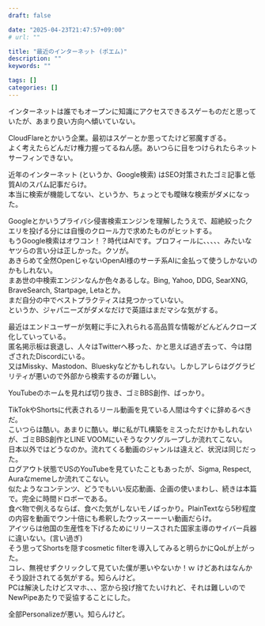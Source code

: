 ```yaml
---
draft: false

date: "2025-04-23T21:47:57+09:00"
# url: ""

title: "最近のインターネット (ポエム)"
description: ""
keywords: ""

tags: []
categories: []
---
```


インターネットは誰でもオープンに知識にアクセスできるスゲーものだと思っていたが、あまり良い方向へ傾いていない。  

CloudFlareとかいう企業。最初はスゲーとか思ってたけど邪魔すぎる。  
よく考えたらどんだけ権力握ってるねん感。あいつらに目をつけられたらネットサーフィンできない。  

近年のインターネット (というか、Google検索) はSEO対策されたゴミ記事と低質AIのスパム記事だらけ。  
本当に検索が機能してない、というか、ちょっとでも曖昧な検索がダメになった。  

Googleとかいうプライバシ侵害検索エンジンを理解したうえで、超絶絞ったクエリを投げる分には自慢のクロール力で求めたものがヒットする。  
もうGoogle検索はオワコン！？時代はAIです。プロフィールに、、、、、みたいなヤツらの言い分は正しかった。クソが。  
あきらめて全然OpenじゃないOpenAI様のサーチ系AIに金払って使うしかないのかもしれない。  
まあ世の中検索エンジンなんか色々あるしな。Bing, Yahoo, DDG, SearXNG, BraveSearch, Startpage, Letaとか。  
まだ自分の中でベストプラクティスは見つかっていない。  
というか、ジャパニーズがダメなだけで英語はまだマシな気がする。  

最近はエンドユーザーが気軽に手に入れられる高品質な情報がどんどんクローズ化していっている。  
匿名掲示板は衰退し、人々はTwitterへ移った、かと思えば過ぎ去って、今は閉ざされたDiscordにいる。  
又はMissky、Mastodon、Blueskyなどかもしれない。しかしアレらはググラビリティが悪いので外部から検索するのが難しい。  

YouTubeのホームを見れば切り抜き、ゴミBBS創作、ばっかり。  

TikTokやShortsに代表されるリール動画を見ている人間は今すぐに辞めるべきだ。  
こいつらは酷い。あまりに酷い。単に私がTL構築をミスっただけかもしれないが、ゴミBBS創作とLINE VOOMにいそうなクソグループしか流れてこない。  
日本以外ではどうなのか。流れてくる動画のジャンルは違えど、状況は同じだった。  
ログアウト状態でUSのYouTubeを見ていたこともあったが、Sigma, Respect, Auraなmemeしか流れてこない。  
似たようなコンテンツ、どうでもいい反応動画、企画の使いまわし、続きは本篇で。完全に時間ドロボーである。  
食べ物で例えるならば、食べた気がしないモノばっかり。PlainTextなら5秒程度の内容を動画でウン十倍にも希釈したウッスーーーい動画だらけ。  
アイツらは他国の生産性を下げるためにリリースされた国家主導のサイバー兵器に違いない。(言い過ぎ)  
そう思ってShortsを隠すcosmetic filterを導入してみると明らかにQoLが上がった。  
コレ、無視せずクリックして見ていた僕が悪いやないか！ｗ  けどあれはなんかそう設計されてる気がする。知らんけど。  
PCは解決したけどスマホ、、、窓から投げ捨てたいけれど、それは難しいのでNewPipeあたりで妥協することにした。  

全部Personalizeが悪い。知らんけど。  
